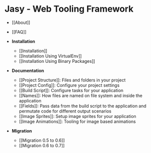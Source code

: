 Jasy - Web Tooling Framework
============================

* [[About]]
* [[FAQ]]

* **Installation**
  * [[Installation]]
  * [[Installation Using VirtualEnv]]
  * [[Installation Using Binary Packages]]

* **Documentation**
  * [[Project Structure]]: Files and folders in your project
  * [[Project Config]]: Configure your project settings
  * [[Build Script]]: Configure tasks for your application
  * [[Names]]: How files are named on file system and inside the application
  * [[Fields]]: Pass data from the build script to the application and permutate code for different output scenarios
  * [[Image Sprites]]: Setup image sprites for your application
  * [[Image Animations]]: Tooling for image based animations

* **Migration**
  * [[Migration 0.5 to 0.6]]
  * [[Migration 0.6 to 0.7]]